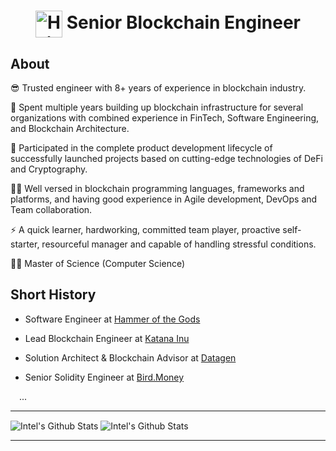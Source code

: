 <h1 align="center"><img align="center" width="43" alt="Hi there!" src="https://raw.githubusercontent.com/MartinHeinz/MartinHeinz/master/wave.gif" /> Senior Blockchain Engineer</h1>

## About

😎 Trusted engineer with 8+ years of experience in blockchain industry.

🔭 Spent multiple years building up blockchain infrastructure for several organizations with combined experience in FinTech, Software Engineering, and Blockchain Architecture.

🚀 Participated in the complete product development lifecycle of successfully launched projects based on cutting-edge technologies of DeFi and Cryptography.

👨‍💻 Well versed in blockchain programming languages, frameworks and platforms,  and having good experience in Agile development, DevOps and Team collaboration.

⚡ A quick learner, hardworking, committed team player, proactive self-starter, resourceful manager and capable of handling stressful conditions.

👨‍🎓 Master of Science (Computer Science)

## Short History

- Software Engineer at <a href="https://github.com/hotg-ai">Hammer of the Gods</a>

- Lead Blockchain Engineer at <a href="https://github.com/katanainu">Katana Inu</a>

- Solution Architect & Blockchain Advisor at <a href="https://github.com/Datagen-Project">Datagen</a>

- Senior Solidity Engineer at <a href="https://github.com/bird-money">Bird.Money</a>

&emsp;...

--- 

<img align="center" alt="Intel's Github Stats" src="https://github-readme-stats.vercel.app/api?username=IntelMin&show_icons=true&hide_border=true&theme=dark" />
<img align="center" alt="Intel's Github Stats" src="https://github-readme-streak-stats.herokuapp.com/?user=IntelMin&hide_border=true&theme=dark" />

---
